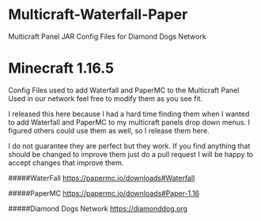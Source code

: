 # Multicraft-Waterfall-Paper
Multicraft Panel JAR Config Files for Diamond Dogs Network

# Minecraft 1.16.5

Config Files used to add Waterfall and PaperMC to the Multicraft Panel
Used in our network feel free to modify them as you see fit.

I released this here because I had a hard time finding them when I wanted to
add Waterfall and PaperMC to my multicraft panels drop down menus. I figured
others could use them as well, so I release them here.

I do not guarantee they are perfect but they work. If you find anything that
should be changed to improve them just do a pull request I will be happy to
accept changes that improve them.

#####WaterFall
https://papermc.io/downloads#Waterfall

#####PaperMC
https://papermc.io/downloads#Paper-1.16


#####Diamond Dogs Network
https://diamonddog.org
